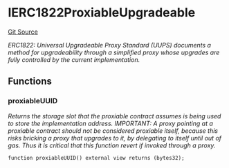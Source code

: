 # IERC1822ProxiableUpgradeable
[Git Source](https://github.com/ContractLabs/foundry-bountykinds-contract/blob/67e6855d3beabdf242cc0b51d9e53b087a5235b9/src/oz-custom/oz-upgradeable/interfaces/draft-IERC1822Upgradeable.sol)

*ERC1822: Universal Upgradeable Proxy Standard (UUPS) documents a method
for upgradeability through a simplified
proxy whose upgrades are fully controlled by the current implementation.*


## Functions
### proxiableUUID

*Returns the storage slot that the proxiable contract assumes is
being used to store the implementation
address.
IMPORTANT: A proxy pointing at a proxiable contract should not be
considered proxiable itself, because this risks
bricking a proxy that upgrades to it, by delegating to itself until out
of gas. Thus it is critical that this
function revert if invoked through a proxy.*


```solidity
function proxiableUUID() external view returns (bytes32);
```

